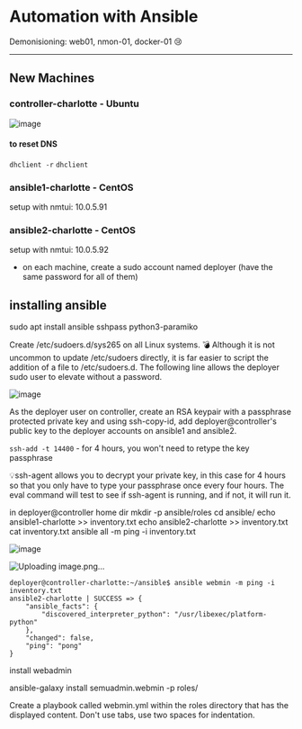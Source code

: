 # Automation with Ansible

Demonisioning: web01, nmon-01, docker-01 😢
___
## New Machines
### controller-charlotte - Ubuntu
![image](https://github.com/user-attachments/assets/536fa018-b4aa-4f51-8a29-329a367f7e74)
#### to reset DNS
`dhclient -r`
`dhclient`
### ansible1-charlotte - CentOS
setup with nmtui: 10.0.5.91
### ansible2-charlotte - CentOS
setup with nmtui: 10.0.5.92

- on each machine, create a sudo account named deployer (have the same password for all of them)

## installing ansible
sudo apt install ansible sshpass python3-paramiko

Create /etc/sudoers.d/sys265 on all Linux systems.
💣 Although it is not uncommon to update /etc/sudoers directly, it is far easier to script the addition of a file to /etc/sudoers.d.  The following line allows the deployer sudo user to elevate without a password.

![image](https://github.com/user-attachments/assets/0bc22606-bdd2-405b-bd14-70d0e308fb38)

As the deployer user on controller, create an RSA keypair with a passphrase protected private key and using ssh-copy-id, add deployer@controller's public key to the deployer accounts on ansible1 and ansible2.

`ssh-add -t 14400` - for 4 hours, you won't need to retype the key passphrase

💡ssh-agent allows you to decrypt your private key, in this case for 4 hours so that you only have to type your passphrase once every four hours. The eval command will test to see if ssh-agent is running, and if not, it will run it.

in deployer@controller home dir
 mkdir -p ansible/roles
   cd ansible/
   echo ansible1-charlotte >> inventory.txt
   echo ansible2-charlotte >> inventory.txt
   cat inventory.txt
  ansible all -m ping -i inventory.txt

![image](https://github.com/user-attachments/assets/e66fec43-6a85-4935-8aa6-d371db1ac2be)

![Uploading image.png…]()

```
deployer@controller-charlotte:~/ansible$ ansible webmin -m ping -i inventory.txt
ansible2-charlotte | SUCCESS => {
    "ansible_facts": {
        "discovered_interpreter_python": "/usr/libexec/platform-python"
    },
    "changed": false,
    "ping": "pong"
}
```

install webadmin

 ansible-galaxy install semuadmin.webmin -p roles/


Create a playbook called webmin.yml within the roles directory that has the displayed content. Don't use tabs, use two spaces for indentation. 
